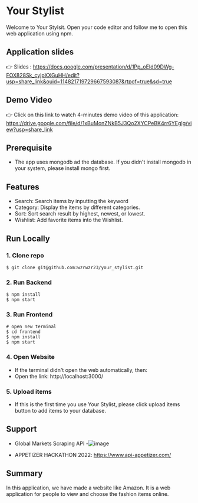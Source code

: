 # Your Stylist

Welcome to Your Stylsit. Open your code editor and follow me to open this web application using npm. 

## Application slides

👉 Slides : https://docs.google.com/presentation/d/1Pp_oEId09DWg-FOX828Sk_cyjpXXGuHH/edit?usp=share_link&ouid=114821719729667593087&rtpof=true&sd=true

## Demo Video

👉 Click on this link to watch 4-minutes demo video of this application: https://drive.google.com/file/d/1xBuMonZNkB5J3Qo2XYCPeBK4rr6YEgIg/view?usp=share_link



## Prerequisite

- The app uses mongodb ad the database. If you didn't install mongodb in your system, please install mongo first.

## Features

- Search: Search items by inputting the keyword
- Category: Display the items by different categories.
- Sort: Sort search result by highest, newest, or lowest.
- Wishlist: Add favorite items into the Wishlist.


## Run Locally

### 1. Clone repo

```
$ git clone git@github.com:wzrwzr23/your_stylist.git
```



### 2. Run Backend

```
$ npm install
$ npm start
```

### 3. Run Frontend

```
# open new terminal
$ cd frontend
$ npm install
$ npm start
```
### 4. Open Website


- If the terminal didn't open the web automatically, then: 
- Open the link: http://localhost:3000/

### 5. Upload items


- If this is the first time you use Your Stylist, please click upload items button to add items to your database.




## Support

- Global Markets Scraping API
-![image](https://user-images.githubusercontent.com/97967305/203238718-2aa2bada-e1f8-4403-b68e-8f4f9e944df7.png)

- APPETIZER HACKATHON 2022: https://www.api-appetizer.com/




## Summary

In this application, we have made a website like Amazon. It is a web application for people to view and choose the fashion items online. 
